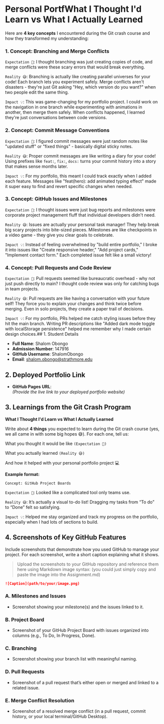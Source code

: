 # Personal Portf**What I Thought I'd Learn vs What I Actually Learned**

Here are **4 key concepts** I encountered during the Git crash course and how they transformed my understanding:

### **1. Concept: Branching and Merge Conflicts**

`Expectation 👀`: I thought branching was just creating copies of code, and merge conflicts were these scary errors that would break everything.

`Reality 😅`: Branching is actually like creating parallel universes for your code! Each branch lets you experiment safely. Merge conflicts aren't disasters - they're just Git asking "Hey, which version do you want?" when two people edit the same thing.

`Impact 💡`: This was game-changing for my portfolio project. I could work on the navigation in one branch while experimenting with animations in another, then merge them safely. When conflicts happened, I learned they're just conversations between code versions.

### **2. Concept: Commit Message Conventions**

`Expectation 👀`: I figured commit messages were just random notes like "updated stuff" or "fixed things" - basically digital sticky notes.

`Reality 😅`: Proper commit messages are like writing a diary for your code! Using prefixes like `feat:`, `fix:`, `docs:` turns your commit history into a story that makes sense months later.

`Impact 💡`: For my portfolio, this meant I could track exactly when I added each feature. Messages like "feat(hero): add animated typing effect" made it super easy to find and revert specific changes when needed.

### **3. Concept: GitHub Issues and Milestones**

`Expectation 👀`: I thought issues were just bug reports and milestones were corporate project management fluff that individual developers didn't need.

`Reality 😅`: Issues are actually your personal task manager! They help break big scary projects into bite-sized pieces. Milestones are like checkpoints in a video game - they give you clear goals to celebrate.

`Impact 💡`: Instead of feeling overwhelmed by "build entire portfolio," I broke it into issues like "Create responsive header," "Add project cards," "Implement contact form." Each completed issue felt like a small victory!

### **4. Concept: Pull Requests and Code Review**

`Expectation 👀`: Pull requests seemed like bureaucratic overhead - why not just push directly to main? I thought code review was only for catching bugs in team projects.

`Reality 😅`: Pull requests are like having a conversation with your future self! They force you to explain your changes and think twice before merging. Even in solo projects, they create a paper trail of decisions.

`Impact 💡`: For my portfolio, PRs helped me catch styling issues before they hit the main branch. Writing PR descriptions like "Added dark mode toggle with localStorage persistence" helped me remember why I made certain design choices.## 1. Student Details

- **Full Name**: Shalom Obongo
- **Admission Number**: 147916
- **GitHub Username**: ShalomObongo
- **Email**: shalom.obongo@strathmore.edu

## 2. Deployed Portfolio Link

- **GitHub Pages URL**:  
  _(Provide the live link to your deployed portfolio website)_

## 3. Learnings from the Git Crash Program

**What I Thought I'd Learn vs What I Actually Learned**

Write about **4 things** you expected to learn during the Git crash course (yes, we all came in with some big hopes 😅).
For each one, tell us:

What you thought it would be like `(Expectation 👀)`

What you actually learned `(Reality 😅)`

And how it helped with your personal portfolio project 💻

**Example format:**

`Concept: GitHub Project Boards`

`Expectation 👀`: Looked like a complicated tool only teams use.

`Reality 😅`: It’s actually a visual to-do list! Dragging my tasks from “To do” to “Done” felt so satisfying.

`Impact 💡`: Helped me stay organized and track my progress on the portfolio, especially when I had lots of sections to build.


## 4. Screenshots of Key GitHub Features

Include screenshots that demonstrate how you used GitHub to manage your project. For each screenshot, write a short caption explaining what it shows.

> Upload the screenshots to your GitHub repository and reference them here using Markdown image syntax:
> (you could just simply copy and paste the image into the Assignment.md)

```markdown
![Caption](path/to/your/image.png)
```

### A. Milestones and Issues

- Screenshot showing your milestone(s) and the issues linked to it.

### B. Project Board

- Screenshot of your GitHub Project Board with issues organized into columns (e.g., To Do, In Progress, Done).

### C. Branching

- Screenshot showing your branch list with meaningful naming.

### D. Pull Requests

- Screenshot of a pull request that’s either open or merged and linked to a related issue.

### E. Merge Conflict Resolution

- Screenshot of a resolved merge conflict (in a pull request, commit history, or your local terminal/GitHub Desktop).
